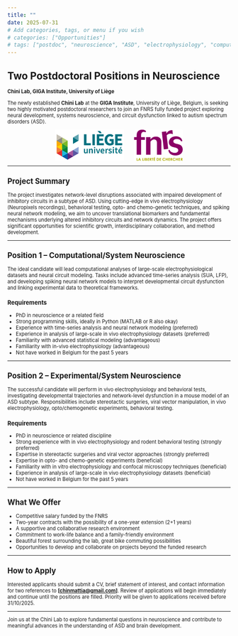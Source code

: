 ```yaml
---
title: ""
date: 2025-07-31
# Add categories, tags, or menu if you wish
# categories: ["Opportunities"]
# tags: ["postdoc", "neuroscience", "ASD", "electrophysiology", "computational", "system", "experimental", "opportunities"]
---
```


<span style="font-size: 0.8em;">

# Two Postdoctoral Positions in Neuroscience  
**Chini Lab, GIGA Institute, University of Liège**

The newly established **Chini Lab** at the **GIGA Institute**, University of Liège, Belgium, is seeking two highly motivated postdoctoral researchers 
to join an FNRS fully funded project exploring neural development, systems neuroscience, and circuit dysfunction linked to autism spectrum disorders (ASD).

<div style="display: flex; justify-content: center; align-items: center; gap: 2em; margin-bottom: 1em;">
  <img src="uliege_logo.png" alt="University of Liège" style="height:70px;">
  <img src="fnrs_logo.png" alt="FNRS" style="height:70px;">
</div>

---

## Project Summary

The project investigates network-level disruptions associated with impaired development of inhibitory circuits in a subtype of ASD. 
Using cutting-edge in vivo electrophysiology (Neuropixels recordings), behavioral testing, opto- and chemo-genetic techniques, 
and spiking neural network modeling, we aim to uncover translational biomarkers and fundamental mechanisms underlying 
altered inhibitory circuits and network dynamics. The project offers significant opportunities for scientific growth, 
interdisciplinary collaboration, and method development.

---

## Position 1 – Computational/System Neuroscience

The ideal candidate will lead computational analyses of large-scale electrophysiological datasets and neural circuit modeling. 
Tasks include advanced time-series analysis (SUA, LFP), and developing spiking neural network models to interpret developmental circuit dysfunction 
and linking experimental data to theoretical frameworks.

### Requirements

- PhD in neuroscience or a related field
- Strong programming skills, ideally in Python (MATLAB or R also okay)
- Experience with time-series analysis and neural network modeling (preferred)
- Experience in analysis of large-scale in vivo electrophysiology datasets (preferred)
- Familiarity with advanced statistical modeling (advantageous)
- Familiarity with in-vivo electrophysiology (advantageous)
- Not have worked in Belgium for the past 5 years

---

## Position 2 – Experimental/System Neuroscience

The successful candidate will perform in vivo electrophysiology and behavioral tests, investigating developmental trajectories and network-level dysfunction 
in a mouse model of an ASD subtype. 
Responsibilities include stereotactic surgeries, viral vector manipulation, in vivo electrophysiology, opto/chemogenetic experiments, behavioral testing.

### Requirements

- PhD in neuroscience or related discipline
- Strong experience with in vivo electrophysiology and rodent behavioral testing (strongly preferred)
- Expertise in stereotactic surgeries and viral vector approaches (strongly preferred)
- Expertise in opto- and chemo-genetic experiments (beneficial)
- Familiarity with in vitro electrophysiology and confocal microscopy techniques (beneficial)
- Experience in analysis of large-scale in vivo electrophysiology datasets (beneficial)
- Not have worked in Belgium for the past 5 years

---

## What We Offer

- Competitive salary funded by the FNRS
- Two-year contracts with the possibility of a one-year extension (2+1 years)
- A supportive and collaborative research environment
- Commitment to work-life balance and a family-friendly environment
- Beautiful forest surrounding the lab, great bike commuting possibilities
- Opportunities to develop and collaborate on projects beyond the funded research

---

## How to Apply

Interested applicants should submit a CV, brief statement of interest, and contact information for two references to **[chinmattia@gmail.com]**. 
Review of applications will begin immediately and continue until the positions are filled. Priority will be given to applications received before 31/10/2025.

---

Join us at the Chini Lab to explore fundamental questions in neuroscience and contribute to meaningful advances in the understanding of ASD and brain development.

<span>